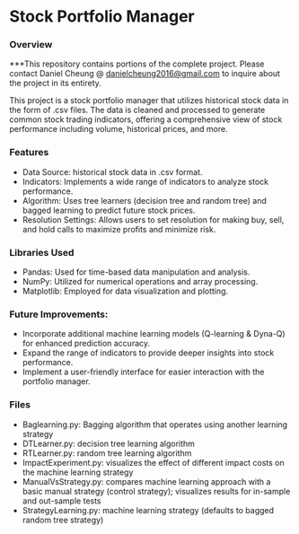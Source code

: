 # Stock Portfolio Manager

### Overview
***This repository contains portions of the complete project. Please contact Daniel Cheung @ danielcheung2016@gmail.com to inquire about the project in its entirety.

This project is a stock portfolio manager that utilizes historical stock data in the form of .csv files. The data is cleaned and processed to generate common stock trading indicators, offering a comprehensive view of stock performance including volume, historical prices, and more. 

### Features
- Data Source: historical stock data in .csv format.
- Indicators: Implements a wide range of indicators to analyze stock performance.
- Algorithm: Uses tree learners (decision tree and random tree) and bagged learning to predict future stock prices.
- Resolution Settings: Allows users to set resolution for making buy, sell, and hold calls to maximize profits and minimize risk.

### Libraries Used
- Pandas: Used for time-based data manipulation and analysis.
- NumPy: Utilized for numerical operations and array processing.
- Matplotlib: Employed for data visualization and plotting.

### Future Improvements:
- Incorporate additional machine learning models (Q-learning & Dyna-Q) for enhanced prediction accuracy.
- Expand the range of indicators to provide deeper insights into stock performance.
- Implement a user-friendly interface for easier interaction with the portfolio manager.

### Files
- Baglearning.py: Bagging algorithm that operates using another learning strategy
- DTLearner.py: decision tree learning algorithm
- RTLearner.py: random tree learning algorithm
- ImpactExperiment.py: visualizes the effect of different impact costs on the machine learning strategy
- ManualVsStrategy.py: compares machine learning approach with a basic manual strategy (control strategy); visualizes results for in-sample and out-sample tests
- StrategyLearning.py: machine learning strategy (defaults to bagged random tree strategy)
